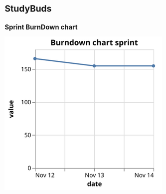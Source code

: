 # StudyBuds

## Sprint BurnDown chart

![](https://raw.githubusercontent.com/OrangeCorporation/burndown-charts/refs/heads/main/plot.svg)
